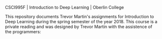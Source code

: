 CSCI995F | Introduction to Deep Learning | Oberlin College

This repository documents Trevor Martin's assignments for Introduction to Deep Learning during the spring semester of the year 2018. 
This course is a private reading and was designed by Trevor Martin with the assistence of the programmers: 
